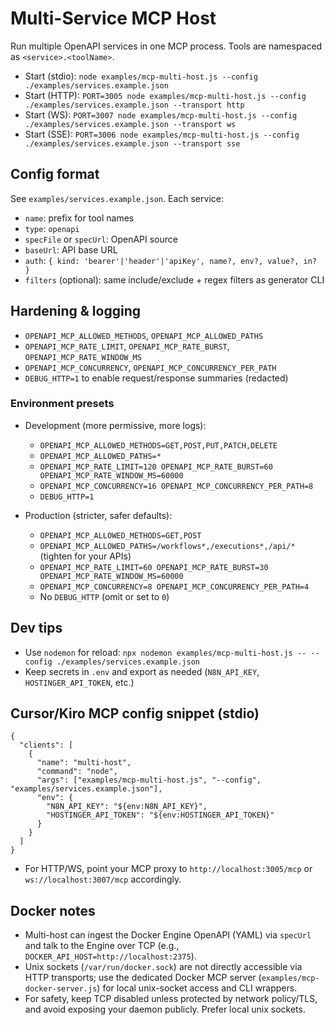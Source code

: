 # Multi-Service MCP Host

Run multiple OpenAPI services in one MCP process. Tools are namespaced as `<service>.<toolName>`.

- Start (stdio): `node examples/mcp-multi-host.js --config ./examples/services.example.json`
- Start (HTTP): `PORT=3005 node examples/mcp-multi-host.js --config ./examples/services.example.json --transport http`
- Start (WS):   `PORT=3007 node examples/mcp-multi-host.js --config ./examples/services.example.json --transport ws`
- Start (SSE):  `PORT=3006 node examples/mcp-multi-host.js --config ./examples/services.example.json --transport sse`

## Config format

See `examples/services.example.json`. Each service:
- `name`: prefix for tool names
- `type`: `openapi`
- `specFile` or `specUrl`: OpenAPI source
- `baseUrl`: API base URL
- `auth`: `{ kind: 'bearer'|'header'|'apiKey', name?, env?, value?, in? }`
- `filters` (optional): same include/exclude + regex filters as generator CLI

## Hardening & logging
- `OPENAPI_MCP_ALLOWED_METHODS`, `OPENAPI_MCP_ALLOWED_PATHS`
- `OPENAPI_MCP_RATE_LIMIT`, `OPENAPI_MCP_RATE_BURST`, `OPENAPI_MCP_RATE_WINDOW_MS`
- `OPENAPI_MCP_CONCURRENCY`, `OPENAPI_MCP_CONCURRENCY_PER_PATH`
- `DEBUG_HTTP=1` to enable request/response summaries (redacted)

### Environment presets

- Development (more permissive, more logs):
  - `OPENAPI_MCP_ALLOWED_METHODS=GET,POST,PUT,PATCH,DELETE`
  - `OPENAPI_MCP_ALLOWED_PATHS=*`
  - `OPENAPI_MCP_RATE_LIMIT=120 OPENAPI_MCP_RATE_BURST=60 OPENAPI_MCP_RATE_WINDOW_MS=60000`
  - `OPENAPI_MCP_CONCURRENCY=16 OPENAPI_MCP_CONCURRENCY_PER_PATH=8`
  - `DEBUG_HTTP=1`

- Production (stricter, safer defaults):
  - `OPENAPI_MCP_ALLOWED_METHODS=GET,POST`
  - `OPENAPI_MCP_ALLOWED_PATHS=/workflows*,/executions*,/api/*` (tighten for your APIs)
  - `OPENAPI_MCP_RATE_LIMIT=60 OPENAPI_MCP_RATE_BURST=30 OPENAPI_MCP_RATE_WINDOW_MS=60000`
  - `OPENAPI_MCP_CONCURRENCY=8 OPENAPI_MCP_CONCURRENCY_PER_PATH=4`
  - No `DEBUG_HTTP` (omit or set to `0`)

## Dev tips
- Use `nodemon` for reload: `npx nodemon examples/mcp-multi-host.js -- --config ./examples/services.example.json`
- Keep secrets in `.env` and export as needed (`N8N_API_KEY`, `HOSTINGER_API_TOKEN`, etc.)

## Cursor/Kiro MCP config snippet (stdio)

```
{
  "clients": [
    {
      "name": "multi-host",
      "command": "node",
      "args": ["examples/mcp-multi-host.js", "--config", "examples/services.example.json"],
      "env": {
        "N8N_API_KEY": "${env:N8N_API_KEY}",
        "HOSTINGER_API_TOKEN": "${env:HOSTINGER_API_TOKEN}"
      }
    }
  ]
}
```

- For HTTP/WS, point your MCP proxy to `http://localhost:3005/mcp` or `ws://localhost:3007/mcp` accordingly.


## Docker notes

- Multi-host can ingest the Docker Engine OpenAPI (YAML) via `specUrl` and talk to the Engine over TCP (e.g., `DOCKER_API_HOST=http://localhost:2375`).
- Unix sockets (`/var/run/docker.sock`) are not directly accessible via HTTP transports; use the dedicated Docker MCP server (`examples/mcp-docker-server.js`) for local unix-socket access and CLI wrappers.
- For safety, keep TCP disabled unless protected by network policy/TLS, and avoid exposing your daemon publicly. Prefer local unix sockets.
